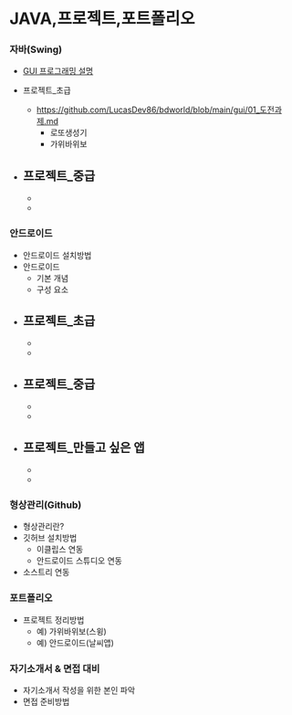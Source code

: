 # JAVA,프로젝트,포트폴리오

### 자바(Swing)
- [GUI 프로그래밍 설명](https://github.com/LucasDev86/bdworld/blob/main/gui/gui.md)
* 프로젝트_초급
  - https://github.com/LucasDev86/bdworld/blob/main/gui/01_도전과제.md
    - 로또생성기
    - 가위바위보
    
* 프로젝트_중급
  - 
    - 
    - 

### 안드로이드
* 안드로이드 설치방법
* 안드로이드
  - 기본 개념
  - 구성 요소
* 프로젝트_초급
  - 
    - 
    - 
* 프로젝트_중급
  - 
    - 
    - 
* 프로젝트_만들고 싶은 앱
  - 
    - 
    - 
### 형상관리(Github)
* 형상관리란?
* 깃허브 설치방법
  - 이클립스 연동
  - 안드로이드 스튜디오 연동
* 소스트리 연동

### 포트폴리오
* 프로젝트 정리방법
  - 예) 가위바위보(스윙)
  - 예) 안드로이드(날씨앱)
  
### 자기소개서 & 면접 대비
* 자기소개서 작성을 위한 본인 파악
* 면접 준비방법



